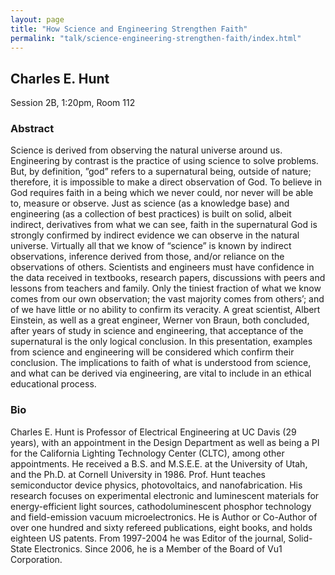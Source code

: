 ```yaml
---
layout: page
title: "How Science and Engineering Strengthen Faith"
permalink: "talk/science-engineering-strengthen-faith/index.html"
---
```


## <span class="talk-speaker">Charles E. Hunt</span>

Session 2B, 1:20pm, Room 112

### <span class="talk-abstract">Abstract</span>



Science is derived from observing the natural universe around us.  Engineering by contrast is the practice of using science to solve problems.  But, by definition, ”god” refers to a supernatural being, outside of nature; therefore, it is impossible to make a direct observation of God.  To believe in God requires faith in a being which we never could, nor never will be able to, measure or observe.  Just as science (as a knowledge base) and engineering (as a collection of best practices) is built on solid, albeit indirect, derivatives from what we can see, faith in the supernatural God is strongly confirmed by indirect evidence we can observe in the natural universe.  Virtually all that we know of “science” is known by indirect observations, inference derived from those, and/or reliance on the observations of others.  Scientists and engineers must have confidence in the data received in textbooks, research papers, discussions with peers and lessons from teachers and family.  Only the tiniest fraction of what we know comes from our own observation; the vast majority comes from others’; and of we have little or no ability to confirm its veracity.  A great scientist, Albert Einstein, as well as a great engineer, Werner von Braun, both concluded, after years of study in science and engineering, that acceptance of the supernatural is the only logical conclusion.  In this presentation, examples from science and engineering will be considered which confirm their conclusion.  The implications to faith of what is understood from science, and what can be derived via engineering, are vital to include in an ethical educational process.  



### <span class="talk-bio">Bio</span>




Charles E. Hunt is Professor of Electrical Engineering at UC Davis (29 years), with an appointment in the Design Department as well as being a PI for the California Lighting Technology Center (CLTC), among other appointments.  He received a B.S. and M.S.E.E. at the University of Utah, and the Ph.D. at Cornell University in 1986.  Prof. Hunt teaches semiconductor device physics, photovoltaics, and nanofabrication.  His research focuses on experimental electronic and luminescent materials for energy-efficient light sources, cathodoluminescent phosphor technology and field-emission vacuum microelectronics.  He is Author or Co-Author of over one hundred and sixty refereed publications, eight books, and holds eighteen US patents.  From
1997-2004 he was Editor of the journal, Solid-State Electronics.  Since 2006, he is a Member of the Board of Vu1 Corporation.


